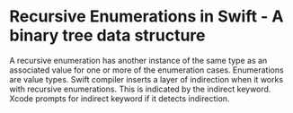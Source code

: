 # Recursive Enumerations in Swift - A binary tree data structure
A recursive enumeration has another instance of the same type as an associated value for one or more of the enumeration cases. Enumerations are value types. Swift compiler inserts a layer of indirection when it works with recursive enumerations. This is indicated by the indirect keyword. Xcode prompts for indirect keyword if it detects indirection.
